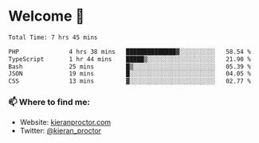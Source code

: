 # Welcome 🦘

<!--START_SECTION:waka-->

```txt
Total Time: 7 hrs 45 mins

PHP              4 hrs 38 mins   ██████████████▓░░░░░░░░░░   58.54 %
TypeScript       1 hr 44 mins    █████▒░░░░░░░░░░░░░░░░░░░   21.90 %
Bash             25 mins         █▒░░░░░░░░░░░░░░░░░░░░░░░   05.39 %
JSON             19 mins         █░░░░░░░░░░░░░░░░░░░░░░░░   04.05 %
CSS              13 mins         ▓░░░░░░░░░░░░░░░░░░░░░░░░   02.77 %
```

<!--END_SECTION:waka-->

### 📫 Where to find me:

-   Website: [kieranproctor.com](https://kieranproctor.com/)
-   Twitter: [@kieran_proctor](https://twitter.com/kieran_proctor)
